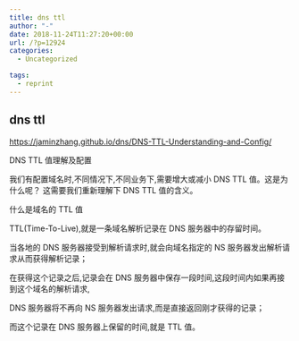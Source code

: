 ```yaml
---
title: dns ttl
author: "-"
date: 2018-11-24T11:27:20+00:00
url: /?p=12924
categories:
  - Uncategorized

tags:
  - reprint
---
```

## dns ttl
https://jaminzhang.github.io/dns/DNS-TTL-Understanding-and-Config/

DNS TTL 值理解及配置

我们有配置域名时,不同情况下,不同业务下,需要增大或减小 DNS TTL 值。这是为什么呢？ 这需要我们重新理解下 DNS TTL 值的含义。

什么是域名的 TTL 值
  
TTL(Time-To-Live),就是一条域名解析记录在 DNS 服务器中的存留时间。
  
当各地的 DNS 服务器接受到解析请求时,就会向域名指定的 NS 服务器发出解析请求从而获得解析记录；
  
在获得这个记录之后,记录会在 DNS 服务器中保存一段时间,这段时间内如果再接到这个域名的解析请求,
  
DNS 服务器将不再向 NS 服务器发出请求,而是直接返回刚才获得的记录；
  
而这个记录在 DNS 服务器上保留的时间,就是 TTL 值。